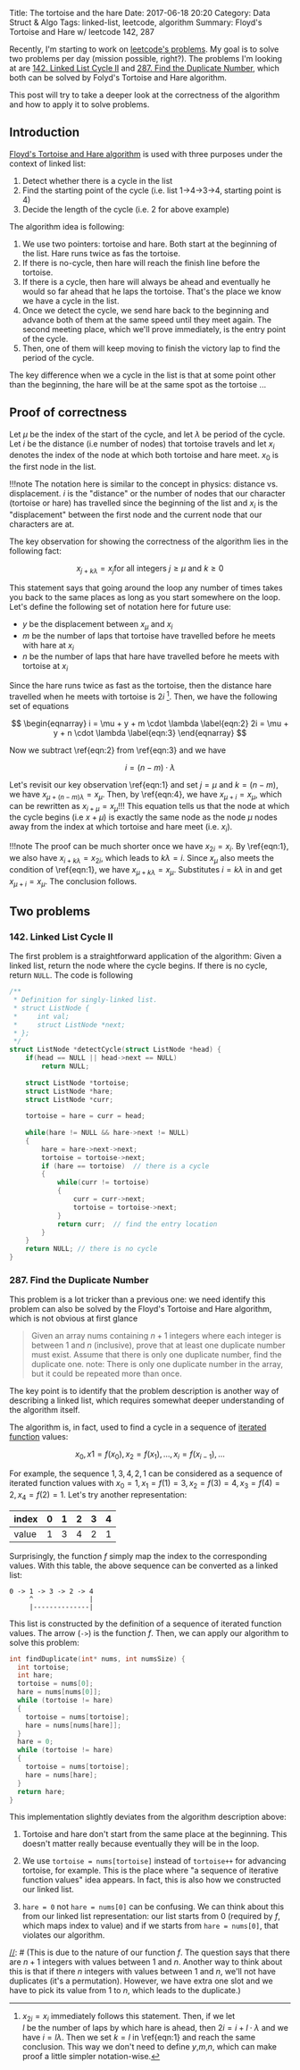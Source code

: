 Title: The tortoise and the hare
Date: 2017-06-18 20:20
Category: Data Struct & Algo
Tags: linked-list, leetcode, algorithm
Summary: Floyd's Tortoise and Hare w/ leetcode 142, 287

Recently, I'm starting to work on [leetcode's problems](https://github.com/xxks-kkk/shuati). 
My goal is to solve two problems per day (mission possible, right?). The problems I'm looking
at are [142. Linked List Cycle II](https://leetcode.com/problems/linked-list-cycle-ii/) and 
[287. Find the Duplicate Number](https://leetcode.com/problems/find-the-duplicate-number/), 
which both can be solved by Folyd's Tortoise and Hare algorithm.

This post will try to take a deeper look at the correctness of the algorithm and
how to apply it to solve problems.

## Introduction

[Floyd's Tortoise and Hare algorithm](https://en.wikipedia.org/wiki/Cycle_detection#Floyd.27s_Tortoise_and_Hare)
is used with three purposes under the context of linked list:

1. Detect whether there is a cycle in the list
2. Find the starting point of the cycle (i.e. list 1->4->3->4, starting point is 4)
3. Decide the length of the cycle (i.e. 2 for above example)

The algorithm idea is following:

1. We use two pointers: tortoise and hare. Both start at the beginning of the list.
Hare runs twice as fas the tortoise.
2. If there is no-cycle, then hare will reach the finish line before the tortoise.
3. If there is a cycle, then hare will always be ahead and eventually he would
so far ahead that he laps the tortoise. That's the place we know we have a cycle in the list.
4. Once we detect the cycle, we send hare back to the beginning and advance both of 
them at the same speed until they meet again. The second meeting place, which we'll prove
immediately, is the entry point of the cycle. 
5. Then, one of them will keep moving to finish the victory lap to find the period
of the cycle.

The key difference when we a cycle in the list is that at some point other 
than the beginning, the hare will be at the same spot as the tortoise ...

## Proof of correctness

Let $\mu$ be the index of the start of the cycle, and let $\lambda$ be period of the
cycle. Let $i$ be the distance (i.e number of nodes) that tortoise travels and
let $x_i$ denotes the index of the node at which both tortoise and hare meet. $x_0$
is the first node in the list.

!!!note
    The notation here is similar to the concept in physics: distance vs. displacement.
    $i$ is the "distance" or the number of nodes that our character (tortoise or hare)
    has travelled since the beginning of the list and 
    $x_i$ is the "displacement" between the first node and the current node that our
    characters are at.

The key observation for showing the correctness of the algorithm lies in 
the following fact:

$$
x_{j+k\lambda} = x_j \text{for all integers }j \ge \mu \text{ and } k \ge 0 \label{eqn:1}
$$

This statement says that going around the loop any number of times takes you 
back to the same places as long as you start somewhere on the loop. Let's 
define the following set of notation here for future use:

- $y$ be the displacement between $x_{\mu}$ and $x_i$
- $m$ be the number of laps that tortoise have travelled before he meets
with hare at $x_i$
- $n$ be the number of laps that hare have travelled before he meets with 
tortoise at $x_i$

Since the hare runs twice as fast as the tortoise, then the distance hare travelled
when he meets with tortoise is $2i$ [^1]. Then, we have the following set of equations

$$
\begin{eqnarray}
i = \mu + y + m \cdot \lambda  \label{eqn:2}
2i = \mu + y + n \cdot \lambda \label{eqn:3}
\end{eqnarray}
$$

Now we subtract \ref{eqn:2} from \ref{eqn:3} and we have

$$
i = (n-m) \cdot \lambda \label {eqn:4}
$$

Let's revisit our key observation \ref{eqn:1} and set $j = \mu$ and $k = (n-m)$, we have
$x_{\mu + (n-m)\lambda} = x_{\mu}$. Then, by \ref{eqn:4}, we have
$x_{\mu + i} = x_{\mu}$, which can be rewritten as $x_{i+\mu} = x_{\mu}$!!! This equation
tells us that the node at which the cycle begins (i.e $x+{\mu}$) is exactly the
same node as the node $\mu$ nodes away from the index at which tortoise and hare meet
(i.e. $x_i$).

!!!note
    The proof can be much shorter once we have $x_{2i} = x_i$. By \ref{eqn:1}, we
    also have $x_{i+k\lambda} = x_{2i}$, which leads to $k\lambda = i$. Since
    $x_\mu$ also meets the condition of \ref{eqn:1}, we have $x_{\mu + k\lambda} = x_\mu$.
    Substitutes $i = k\lambda$ in and get $x_{\mu+i} = x_\mu$. The conclusion follows.

[^1]: $x_{2i} = x_i$ immediately follows this statement. Then, if we let  
$l$ be the number of laps by which hare is ahead, then $2i = i + l \cdot \lambda$
and we have $i = l\lambda$. Then we set $k=l$ in \ref{eqn:1} and reach the same
conclusion. This way we don't need to define $y$,$m$,$n$, which can make proof
a little simpler notation-wise. 

## Two problems

### 142. Linked List Cycle II

The first problem is a straightforward application of the algorithm: 
Given a linked list, return the node where the cycle begins. If there is no cycle, return `NULL`.
The code is following

```c
/**
 * Definition for singly-linked list.
 * struct ListNode {
 *     int val;
 *     struct ListNode *next;
 * };
 */
struct ListNode *detectCycle(struct ListNode *head) {
    if(head == NULL || head->next == NULL)
        return NULL;
    
    struct ListNode *tortoise;
    struct ListNode *hare;
    struct ListNode *curr;
    
    tortoise = hare = curr = head;
    
    while(hare != NULL && hare->next != NULL)
    {
        hare = hare->next->next;
        tortoise = tortoise->next;
        if (hare == tortoise)  // there is a cycle
        {
            while(curr != tortoise)
            {
                curr = curr->next;
                tortoise = tortoise->next;
            }
            return curr;  // find the entry location
        }
    }
    return NULL; // there is no cycle
}
```

### 287. Find the Duplicate Number

This problem is a lot tricker than a previous one: we need identify this problem
can also be solved by the Floyd's Tortoise and Hare algorithm, which is not obvious
at first glance

> Given an array nums containing $n + 1$ integers where each integer is 
> between $1$ and $n$ (inclusive), prove that at least one duplicate number 
> must exist. Assume that there is only one duplicate number, find the duplicate one.
> note: There is only one duplicate number in the array, but it could be repeated more than once.

The key point is to identify that the problem description is another way of 
describing a linked list, which requires somewhat deeper understanding of the
algorithm itself.

The algorithm is, in fact, used to find a cycle in a sequence of 
[iterated function](https://en.wikipedia.org/wiki/Iterated_function) values:

$$
x_0, x1 = f(x_0), x_2 = f(x_1), \dots, x_i = f(x_{i-1}), \dots
$$

For example, the sequence $1,3,4,2,1$ can be considered as a sequence of 
iterated function values with $x_0 = 1, x_1 = f(1) = 3, x_2 = f(3) = 4,
x_3 = f(4) = 2, x_4 = f(2) = 1$. Let's try another representation:

| index | 0 | 1 | 2 | 3 | 4 |
|-------|---|---|---|---|---|
| value | 1 | 3 | 4 | 2 | 1 |

Surprisingly, the function $f$ simply map the index to the corresponding values.
With this table, the above sequence can be converted as a linked list:

```
0 -> 1 -> 3 -> 2 -> 4
     ^              |
     |--------------|
```

This list is constructed by the definition of a sequence of iterated function values.
The arrow (`->`) is the function $f$. Then, we can apply our algorithm to solve 
this problem:

```c
int findDuplicate(int* nums, int numsSize) {
  int tortoise;
  int hare;
  tortoise = nums[0];
  hare = nums[nums[0]];
  while (tortoise != hare)
  {
    tortoise = nums[tortoise];
    hare = nums[nums[hare]];
  }
  hare = 0;
  while (tortoise != hare)
  {
    tortoise = nums[tortoise];
    hare = nums[hare];
  }
  return hare;
}
```

This implementation slightly deviates from the algorithm description above:

1. Tortoise and hare don't start from the same place at the beginning. This doesn't
matter really because eventually they will be in the loop.

2. We use `tortoise = nums[tortoise]` instead of `tortoise++` for advancing tortoise,
for example. This is the place where "a sequence of iterative function values" idea
appears. In fact, this is also how we constructed our linked list.

3. `hare = 0` not `hare = nums[0]` can be confusing. We can think about this from our linked
list representation: our list starts from $0$ (required by $f$, which maps index to value)
and if we starts from `hare = nums[0]`, that violates our algorithm.


[//]: # (http://mitchellkember.com/blog/post/tortoise-and-hare/)
[//]: # (This is due to the nature of our function $f$. The question says that there are $n+1$ integers with values between $1$ and $n$. Another way to think about this is that if there $n$ integers with values between $1$ and $n$, we'll not have duplicates (it's a permutation). However, we have extra one slot and we have to pick its value from $1$ to $n$, which leads to the duplicate.)